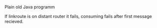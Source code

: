 Plain old Java programm

If linkroute is on distant router it fails, consuming fails after first message recieved.